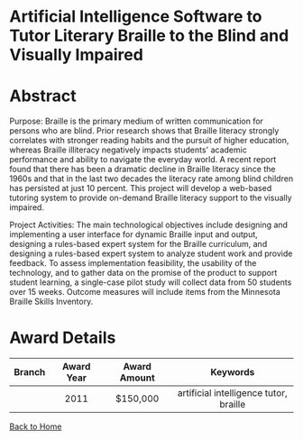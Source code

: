 
Artificial Intelligence Software to Tutor Literary Braille to the Blind and Visually Impaired
=============================================================================================

# Abstract


Purpose: Braille is the primary medium of written communication for persons who are blind. Prior research shows that Braille literacy strongly correlates with stronger reading habits and the pursuit of higher education, whereas Braille illiteracy negatively impacts students' academic performance and ability to navigate the everyday world. A recent report found that there has been a dramatic decline in Braille literacy since the 1960s and that in the last two decades the literacy rate among blind children has persisted at just 10 percent. This project will develop a web-based tutoring system to provide on-demand Braille literacy support to the visually impaired.

Project Activities: The main technological objectives include designing and implementing a user interface for dynamic Braille input and output, designing a rules-based expert system for the Braille curriculum, and designing a rules-based expert system to analyze student work and provide feedback. To assess implementation feasibility, the usability of the technology, and to gather data on the promise of the product to support student learning, a single-case pilot study will collect data from 50 students over 15 weeks. Outcome measures will include items from the Minnesota Braille Skills Inventory.  

# Award Details

|Branch|Award Year|Award Amount|Keywords|
| :---: | :---: | :---: | :---: |
||2011|$150,000|artificial intelligence tutor, braille|
  
  


[Back to Home](https://github.com/chrischow/dod_sbir_awards#1244)